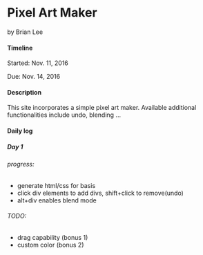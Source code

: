 # Pixel Art Maker
by Brian Lee

#### Timeline
Started: Nov. 11, 2016

Due: Nov. 14, 2016

#### Description

This site incorporates a simple pixel art maker. Available additional functionalities include undo, blending ...

#### Daily log
##### Day 1
###### progress:
 * generate html/css for basis
 * click div elements to add divs, shift+click to remove(undo)
 * alt+div enables blend mode

###### TODO:
 - drag capability (bonus 1)
 - custom color (bonus 2)
